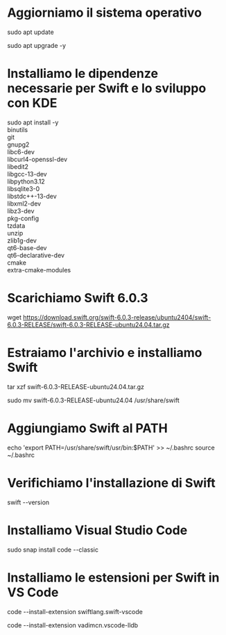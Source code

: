 # Aggiorniamo il sistema operativo
sudo apt update

sudo apt upgrade -y

# Installiamo le dipendenze necessarie per Swift e lo sviluppo con KDE
sudo apt install -y \
  binutils \
  git \
  gnupg2 \
  libc6-dev \
  libcurl4-openssl-dev \
  libedit2 \
  libgcc-13-dev \
  libpython3.12 \
  libsqlite3-0 \
  libstdc++-13-dev \
  libxml2-dev \
  libz3-dev \
  pkg-config \
  tzdata \
  unzip \
  zlib1g-dev \
  qt6-base-dev \
  qt6-declarative-dev \
  cmake \
  extra-cmake-modules

# Scarichiamo Swift 6.0.3
wget https://download.swift.org/swift-6.0.3-release/ubuntu2404/swift-6.0.3-RELEASE/swift-6.0.3-RELEASE-ubuntu24.04.tar.gz

# Estraiamo l'archivio e installiamo Swift
tar xzf swift-6.0.3-RELEASE-ubuntu24.04.tar.gz

sudo mv swift-6.0.3-RELEASE-ubuntu24.04 /usr/share/swift

# Aggiungiamo Swift al PATH
echo 'export PATH=/usr/share/swift/usr/bin:$PATH' >> ~/.bashrc
source ~/.bashrc

# Verifichiamo l'installazione di Swift
swift --version

# Installiamo Visual Studio Code
sudo snap install code --classic

# Installiamo le estensioni per Swift in VS Code
code --install-extension swiftlang.swift-vscode

code --install-extension vadimcn.vscode-lldb

